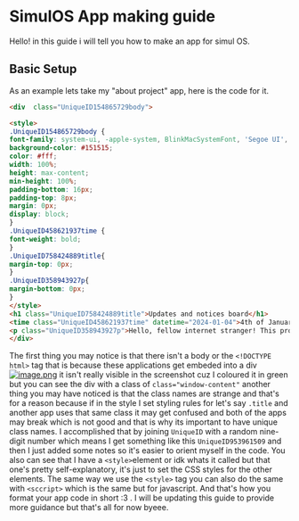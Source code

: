 # SimulOS App making guide
Hello! in this guide i will tell you how to make an app for simul OS.
## Basic Setup
As an example lets take my "about project" app, here is the code for it.
```html
<div  class="UniqueID154865729body">

<style>
.UniqueID154865729body {
font-family: system-ui, -apple-system, BlinkMacSystemFont, 'Segoe UI', Roboto, Oxygen, Ubuntu, Cantarell, 'Open Sans', 'Helvetica Neue', sans-serif;
background-color: #151515;
color: #fff;
width: 100%;
height: max-content;
min-height: 100%;
padding-bottom: 16px;
padding-top: 8px;
margin: 0px;
display: block;
}
.UniqueID458621937time {
font-weight: bold;
}
.UniqueID758424889title{
margin-top: 0px;
}
.UniqueID358943927p{
margin-bottom: 0px;
}
</style>
<h1 class="UniqueID758424889title">Updates and notices board</h1>
<time class="UniqueID458621937time" datetime="2024-01-04">4th of January</time>
<p class="UniqueID358943927p">Hello, fellow internet stranger! This project is my "webOS" (not the one from LG tho) It's basically trying to mimic a real operating system like Windows or MacOS on the web. As you may notice, currently there are not a lot of apps and games to mess around with. I'm working on a few, so maybe soon there will be more, but if you would like to join our Discord server, where you will find instructions on how to make the apps and how to "upload them to the OS," By upload, I really meant to say send it over to me and wait for me to push a new update of the app library. You can also join the Discord server to ask questions and check on updates. That's all from me for now, so bye bye ;)</p>
</div>
```

The first thing you may notice is that there isn't a body or the `<!DOCTYPE html>` tag that is because these applications get embeded into a div
[![image.png](https://i.postimg.cc/ZKmkFstv/image.png)](https://postimg.cc/G9XSbQpb)
it isn't really visible in the screenshot cuz I coloured it in green but you can see the div with a class of ``class="window-content"``  another thing you may have noticed is that the class names are strange and that's for a reason because if in the style I set styling rules for let's say ``.title`` and another app uses that same class it may get confused and both of the apps may break which is not good and that is why its important to have unique class names. I accomplished that by joining ``UniqueID`` with a random nine-digit number which means I get something like this ``UniqueID953961509`` and then I just added some notes so it's easier to orient myself in the code. You also can see that I have a ``<style>``element or idk whats it called but that one's pretty self-explanatory, it's just to set the CSS styles for the other elements. The same way we use the ``<style>`` tag you can also do the same with ``<sccript>`` which is the same but for javascript. And that's how you format your app code in short :3 . I will be updating this guide to provide more guidance but that's all for now byeee.
